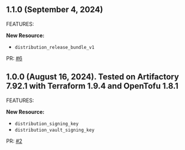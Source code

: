 ## 1.1.0 (September 4, 2024)

FEATURES:

**New Resource:**
* `distribution_release_bundle_v1`

PR: [#6](https://github.com/jfrog/terraform-provider-distribution/pull/6)

## 1.0.0 (August 16, 2024). Tested on Artifactory 7.92.1 with Terraform 1.9.4 and OpenTofu 1.8.1

FEATURES:

**New Resource:**
* `distribution_signing_key`
* `distribution_vault_signing_key`

PR: [#2](https://github.com/jfrog/terraform-provider-distribution/pull/2)